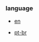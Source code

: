 ### language

* [en](https://github.com/tegcommerce/tegcommerce-requisite/blob/master/en.md)

* [pt-br](https://github.com/tegcommerce/tegcommerce-requisite/blob/master/pt-br.md)
